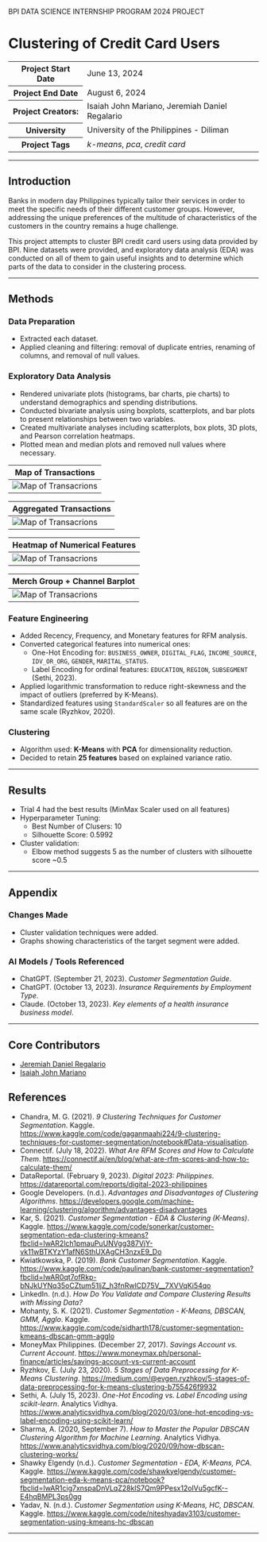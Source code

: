 BPI DATA SCIENCE INTERNSHIP PROGRAM 2024 PROJECT

# Clustering of Credit Card Users

<table>
  <tbody>
    <tr>
      <th scope="row">Project Start Date</th>
      <td>June 13, 2024</td>
    </tr>
    <tr>
      <th scope="row">Project End Date</th>
      <td>August 6, 2024</td>
    </tr>
    <tr>
      <th scope="row">Project Creators:</th>
      <td>Isaiah John Mariano, Jeremiah Daniel Regalario</td>
    </tr>
    <tr>
      <th scope="row">University</th>
      <td>University of the Philippines - Diliman</td>
    </tr>
    <tr>
      <th scope="row">Project Tags</th>
      <td><em>k-means</em>, <em>pca</em>, <em>credit card</em></td>
    </tr>
  </tbody>
</table>

---

## Introduction

Banks in modern day Philippines typically tailor their services in order to meet the specific needs of their different customer groups. However, addressing the unique preferences of the multitude of characteristics of the customers in the country remains a huge challenge.

This project attempts to cluster BPI credit card users using data provided by BPI. Nine datasets were provided, and exploratory data analysis (EDA) was conducted on all of them to gain useful insights and to determine which parts of the data to consider in the clustering process.

---

## Methods

### Data Preparation

- Extracted each dataset.
- Applied cleaning and filtering: removal of duplicate entries, renaming of columns, and removal of null values.

### Exploratory Data Analysis

- Rendered univariate plots (histograms, bar charts, pie charts) to understand demographics and spending distributions.
- Conducted bivariate analysis using boxplots, scatterplots, and bar plots to present relationships between two variables.
- Created multivariate analyses including scatterplots, box plots, 3D plots, and Pearson correlation heatmaps.
- Plotted mean and median plots and removed null values where necessary.

| Map of Transactions |
| -------------------- |
| ![Map of Transacrions](./images/transaction_map.png) |

| Aggregated Transactions |
| -------------------- |
| ![Map of Transacrions](./images/aggre_trends.png) |

| Heatmap of Numerical Features |
| -------------------- |
| ![Map of Transacrions](./images/numerical_features_heatmap.jpg) |

| Merch Group + Channel Barplot |
| -------------------- |
| ![Map of Transacrions](./images/merchgroup_channel_bar.jpg) |

### Feature Engineering

- Added Recency, Frequency, and Monetary features for RFM analysis.
- Converted categorical features into numerical ones:
  - One-Hot Encoding for: `BUSINESS_OWNER`, `DIGITAL_FLAG`, `INCOME_SOURCE`, `IDV_OR_ORG`, `GENDER`, `MARITAL_STATUS`.
  - Label Encoding for ordinal features: `EDUCATION`, `REGION`, `SUBSEGMENT` (Sethi, 2023).
- Applied logarithmic transformation to reduce right-skewness and the impact of outliers (preferred by K-Means).
- Standardized features using `StandardScaler` so all features are on the same scale (Ryzhkov, 2020).

### Clustering

- Algorithm used: **K-Means** with **PCA** for dimensionality reduction.
- Decided to retain **25 features** based on explained variance ratio.

---

## Results

- Trial 4 had the best results (MinMax Scaler used on all features)
- Hyperparameter Tuning:
  - Best Number of Clusers: 10
  - Silhouette Score: 0.5992
- Cluster validation:
  - Elbow method suggests 5 as the number of clusters with silhouette score ~0.5

---

## Appendix

### Changes Made

- Cluster validation techniques were added.
- Graphs showing characteristics of the target segment were added.

### AI Models / Tools Referenced

- ChatGPT. (September 21, 2023). *Customer Segmentation Guide*.
- ChatGPT. (October 13, 2023). *Insurance Requirements by Employment Type*.
- Claude. (October 13, 2023). *Key elements of a health insurance business model*.

---

## Core Contributors

- [Jeremiah Daniel Regalario](https://github.com/jeremiahdanielregalario)
- [Isaiah John Mariano](https://github.com/ice-leo)

## References

- Chandra, M. G. (2021). *9 Clustering Techniques for Customer Segmentation*. Kaggle. https://www.kaggle.com/code/gaganmaahi224/9-clustering-techniques-for-customer-segmentation/notebook#Data-visualisation.
- Connectif. (July 18, 2022). *What Are RFM Scores and How to Calculate Them*. https://connectif.ai/en/blog/what-are-rfm-scores-and-how-to-calculate-them/
- DataReportal. (February 9, 2023). *Digital 2023: Philippines*. https://datareportal.com/reports/digital-2023-philippines
- Google Developers. (n.d.). *Advantages and Disadvantages of Clustering Algorithms*. https://developers.google.com/machine-learning/clustering/algorithm/advantages-disadvantages
- Kar, S. (2021). *Customer Segmentation - EDA & Clustering (K-Means)*. Kaggle. https://www.kaggle.com/code/sonerkar/customer-segmentation-eda-clustering-kmeans?fbclid=IwAR2lch1pmauPuUNVgg387VjY-vk11wBTKYzY1afN6SthUXAgCH3nzxE9_Do
- Kwiatkowska, P. (2019). *Bank Customer Segmentation*. Kaggle. https://www.kaggle.com/code/paulinan/bank-customer-segmentation?fbclid=IwAR0qt7ofRkp-bNJkUYNq35oCZtum51ljZ_h3fnRwlCD75V__7XVVqKi54qo
- LinkedIn. (n.d.). *How Do You Validate and Compare Clustering Results with Missing Data?*
- Mohanty, S. K. (2021). *Customer Segmentation - K-Means, DBSCAN, GMM, Agglo*. Kaggle. https://www.kaggle.com/code/sidharth178/customer-segmentation-kmeans-dbscan-gmm-agglo
- MoneyMax Philippines. (December 27, 2017). *Savings Account vs. Current Account*. https://www.moneymax.ph/personal-finance/articles/savings-account-vs-current-account
- Ryzhkov, E. (July 23, 2020). *5 Stages of Data Preprocessing for K-Means Clustering*. https://medium.com/@evgen.ryzhkov/5-stages-of-data-preprocessing-for-k-means-clustering-b755426f9932
- Sethi, A. (July 15, 2023). *One-Hot Encoding vs. Label Encoding using scikit-learn*. Analytics Vidhya. https://www.analyticsvidhya.com/blog/2020/03/one-hot-encoding-vs-label-encoding-using-scikit-learn/
- Sharma, A. (2020, September 7). *How to Master the Popular DBSCAN Clustering Algorithm for Machine Learning*. Analytics Vidhya. https://www.analyticsvidhya.com/blog/2020/09/how-dbscan-clustering-works/
- Shawky Elgendy (n.d.). *Customer Segmentation - EDA, K-Means, PCA*. Kaggle. https://www.kaggle.com/code/shawkyelgendy/customer-segmentation-eda-k-means-pca/notebook?fbclid=IwAR1cig7xnspaDnVLqZ28klS7Qm9PPesx12olVu5gcfK--E4hqBMPL3ps0gg
- Yadav, N. (n.d.). *Customer Segmentation using K-Means, HC, DBSCAN*. Kaggle. https://www.kaggle.com/code/niteshyadav3103/customer-segmentation-using-kmeans-hc-dbscan

---
